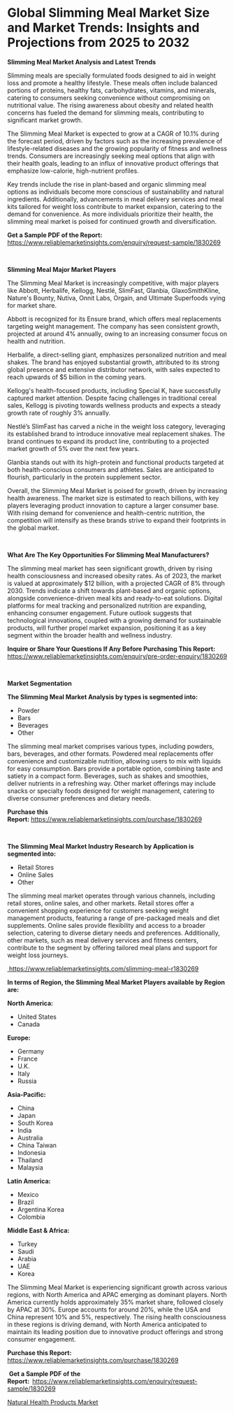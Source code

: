 <p><h1>Global Slimming Meal Market Size and Market Trends: Insights and Projections from 2025 to 2032</h1></p><p><strong>Slimming Meal Market Analysis and Latest Trends</strong></p>
<p><p>Slimming meals are specially formulated foods designed to aid in weight loss and promote a healthy lifestyle. These meals often include balanced portions of proteins, healthy fats, carbohydrates, vitamins, and minerals, catering to consumers seeking convenience without compromising on nutritional value. The rising awareness about obesity and related health concerns has fueled the demand for slimming meals, contributing to significant market growth.</p><p>The Slimming Meal Market is expected to grow at a CAGR of 10.1% during the forecast period, driven by factors such as the increasing prevalence of lifestyle-related diseases and the growing popularity of fitness and wellness trends. Consumers are increasingly seeking meal options that align with their health goals, leading to an influx of innovative product offerings that emphasize low-calorie, high-nutrient profiles.</p><p>Key trends include the rise in plant-based and organic slimming meal options as individuals become more conscious of sustainability and natural ingredients. Additionally, advancements in meal delivery services and meal kits tailored for weight loss contribute to market expansion, catering to the demand for convenience. As more individuals prioritize their health, the slimming meal market is poised for continued growth and diversification.</p></p>
<p><strong>Get a Sample PDF of the Report:&nbsp;</strong> <a href="https://www.reliablemarketinsights.com/enquiry/request-sample/1830269?utm_campaign=2131&utm_medium=2&utm_source=Github&utm_content=ia&utm_term=14022025&utm_id=slimming-meal">https://www.reliablemarketinsights.com/enquiry/request-sample/1830269</a></p>
<p>&nbsp;</p>
<p><strong>Slimming Meal Major Market Players</strong></p>
<p><p>The Slimming Meal Market is increasingly competitive, with major players like Abbott, Herbalife, Kellogg, Nestlé, SlimFast, Glanbia, GlaxoSmithKline, Nature's Bounty, Nutiva, Onnit Labs, Orgain, and Ultimate Superfoods vying for market share. </p><p>Abbott is recognized for its Ensure brand, which offers meal replacements targeting weight management. The company has seen consistent growth, projected at around 4% annually, owing to an increasing consumer focus on health and nutrition.</p><p>Herbalife, a direct-selling giant, emphasizes personalized nutrition and meal shakes. The brand has enjoyed substantial growth, attributed to its strong global presence and extensive distributor network, with sales expected to reach upwards of $5 billion in the coming years.</p><p>Kellogg's health-focused products, including Special K, have successfully captured market attention. Despite facing challenges in traditional cereal sales, Kellogg is pivoting towards wellness products and expects a steady growth rate of roughly 3% annually.</p><p>Nestlé’s SlimFast has carved a niche in the weight loss category, leveraging its established brand to introduce innovative meal replacement shakes. The brand continues to expand its product line, contributing to a projected market growth of 5% over the next few years.</p><p>Glanbia stands out with its high-protein and functional products targeted at both health-conscious consumers and athletes. Sales are anticipated to flourish, particularly in the protein supplement sector.</p><p>Overall, the Slimming Meal Market is poised for growth, driven by increasing health awareness. The market size is estimated to reach billions, with key players leveraging product innovation to capture a larger consumer base. With rising demand for convenience and health-centric nutrition, the competition will intensify as these brands strive to expand their footprints in the global market.</p></p>
<p>&nbsp;</p>
<p><strong>What Are The Key Opportunities For Slimming Meal Manufacturers?</strong></p>
<p><p>The slimming meal market has seen significant growth, driven by rising health consciousness and increased obesity rates. As of 2023, the market is valued at approximately $12 billion, with a projected CAGR of 8% through 2030. Trends indicate a shift towards plant-based and organic options, alongside convenience-driven meal kits and ready-to-eat solutions. Digital platforms for meal tracking and personalized nutrition are expanding, enhancing consumer engagement. Future outlook suggests that technological innovations, coupled with a growing demand for sustainable products, will further propel market expansion, positioning it as a key segment within the broader health and wellness industry.</p></p>
<p><strong>Inquire or Share Your Questions If Any Before Purchasing This Report:</strong> <a href="https://www.reliablemarketinsights.com/enquiry/pre-order-enquiry/1830269?utm_campaign=2131&utm_medium=2&utm_source=Github&utm_content=ia&utm_term=14022025&utm_id=slimming-meal">https://www.reliablemarketinsights.com/enquiry/pre-order-enquiry/1830269</a></p>
<p>&nbsp;</p>
<p><strong>Market Segmentation</strong></p>
<p><strong>The Slimming Meal Market Analysis by types is segmented into:</strong></p>
<p><ul><li>Powder</li><li>Bars</li><li>Beverages</li><li>Other</li></ul></p>
<p><p>The slimming meal market comprises various types, including powders, bars, beverages, and other formats. Powdered meal replacements offer convenience and customizable nutrition, allowing users to mix with liquids for easy consumption. Bars provide a portable option, combining taste and satiety in a compact form. Beverages, such as shakes and smoothies, deliver nutrients in a refreshing way. Other market offerings may include snacks or specialty foods designed for weight management, catering to diverse consumer preferences and dietary needs.</p></p>
<p><strong>Purchase this Report:&nbsp;</strong><a href="https://www.reliablemarketinsights.com/purchase/1830269?utm_campaign=2131&utm_medium=2&utm_source=Github&utm_content=ia&utm_term=14022025&utm_id=slimming-meal">https://www.reliablemarketinsights.com/purchase/1830269</a></p>
<p>&nbsp;</p>
<p><strong>The Slimming Meal Market Industry Research by Application is segmented into:</strong></p>
<p><ul><li>Retail Stores</li><li>Online Sales</li><li>Other</li></ul></p>
<p><p>The slimming meal market operates through various channels, including retail stores, online sales, and other markets. Retail stores offer a convenient shopping experience for customers seeking weight management products, featuring a range of pre-packaged meals and diet supplements. Online sales provide flexibility and access to a broader selection, catering to diverse dietary needs and preferences. Additionally, other markets, such as meal delivery services and fitness centers, contribute to the segment by offering tailored meal plans and support for weight loss journeys.</p></p>
<p><a href="https://www.reliablemarketinsights.com/slimming-meal-r1830269?utm_campaign=2131&utm_medium=2&utm_source=Github&utm_content=ia&utm_term=14022025&utm_id=slimming-meal">&nbsp;https://www.reliablemarketinsights.com/slimming-meal-r1830269</a></p>
<p><strong>In terms of Region, the Slimming Meal Market Players available by Region are:</strong></p>
<p>
    <p> <strong> North America: </strong>
        <ul>
            <li>United States</li>
            <li>Canada</li>
        </ul>
        </p> 
    <p> <strong> Europe: </strong>
        <ul>
            <li>Germany</li>
            <li>France</li>
            <li>U.K.</li>
            <li>Italy</li>
            <li>Russia</li>
        </ul>
        </p> 
    <p> <strong> Asia-Pacific: </strong>
        <ul>
            <li>China</li>
            <li>Japan</li>
            <li>South Korea</li>
            <li>India</li>
            <li>Australia</li>
            <li>China Taiwan</li>
            <li>Indonesia</li>
            <li>Thailand</li>
            <li>Malaysia</li>
        </ul>
        </p> 
    <p> <strong> Latin America: </strong>
        <ul>
            <li>Mexico</li>
            <li>Brazil</li>
            <li>Argentina Korea</li>
            <li>Colombia</li>
        </ul>
        </p> 
    <p> <strong> Middle East & Africa: </strong>
        <ul>
            <li>Turkey</li>
            <li>Saudi</li>
            <li>Arabia</li>
            <li>UAE</li>
            <li>Korea</li>
        </ul>
    </p>
    </p>
<p><p>The Slimming Meal Market is experiencing significant growth across various regions, with North America and APAC emerging as dominant players. North America currently holds approximately 35% market share, followed closely by APAC at 30%. Europe accounts for around 20%, while the USA and China represent 10% and 5%, respectively. The rising health consciousness in these regions is driving demand, with North America anticipated to maintain its leading position due to innovative product offerings and strong consumer engagement.</p></p>
<p><strong>Purchase this Report: </strong><a href="https://www.reliablemarketinsights.com/purchase/1830269?utm_campaign=2131&utm_medium=2&utm_source=Github&utm_content=ia&utm_term=14022025&utm_id=slimming-meal">https://www.reliablemarketinsights.com/purchase/1830269</a></p>
<p>&nbsp;<strong>Get a Sample PDF of the Report:&nbsp;&nbsp;</strong><a href="https://www.reliablemarketinsights.com/enquiry/request-sample/1830269?utm_campaign=2131&utm_medium=2&utm_source=Github&utm_content=ia&utm_term=14022025&utm_id=slimming-meal">https://www.reliablemarketinsights.com/enquiry/request-sample/1830269</a></p>
<p><strong></strong></p>
<p><p><a href="https://github.com/LilianFaulkner65/Market-Research-Report-List-1/blob/main/natural-health-products-market.md?utm_campaign=2131&utm_medium=2&utm_source=Github&utm_content=ia&utm_term=14022025&utm_id=slimming-meal">Natural Health Products Market</a></p></p>